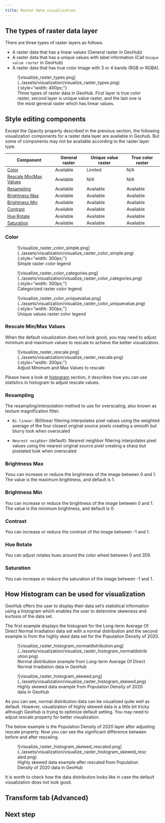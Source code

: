 ```yaml
---
title: Raster data visualization
---
```


## The types of raster data layer

There are three types of raster layers as follows.

- A raster data that has a linear values (General raster in GeoHub)
- A raster data that has a unique values with label information (Call `Unique value raster` in GeoHub)
- A raster data that has true color image with 3 or 4 bands (RGB or RGBA).

<figure markdown="span">
  ![visualize_raster_types.png](../assets/visualization/visualize_raster_types.png){:style="width: 400px;"}
  <figcaption>Three types of raster data in GeoHub. First layer is true color raster, second layer is unique value raster, and the last one is the most general raster which has linear values.</figcaption>
</figure>

## Style editing components

Except the Opacity property described in the previous section, the following visualization components for a raster data layer are available in Geohub. But some of components may not be available according to the raster layer type.

| Component                                        | General raster | Unique value raster | True color raster |
| ------------------------------------------------ | -------------- | ------------------- | ----------------- |
| [Color](#color)                                  | Available      | Limited             | N/A               |
| [Rescale Min/Max Values](#rescale-minmax-values) | Available      | N/A                 | N/A               |
| [Resampling](#resampling)                        | Available      | Available           | Available         |
| [Brightness Max](#brightness-max)                | Available      | Available           | Available         |
| [Brightness Min](#brightness-min)                | Available      | Available           | Available         |
| [Contrast](#contrast)                            | Available      | Available           | Available         |
| [Hue Rotate](#hue-rotate)                        | Available      | Available           | Available         |
| [Saturation](#saturation)                        | Available      | Available           | Available         |

### Color

<figure markdown="span">
  ![visualize_raster_color_simple.png](../assets/visualization/visualize_raster_color_simple.png){:style="width: 300px;"}
  <figcaption>Simple raster color legend</figcaption>
</figure>

<figure markdown="span">
  ![visualize_raster_color_categories.png](../assets/visualization/visualize_raster_color_categories.png){:style="width: 300px;"}
  <figcaption>Categorized raster color legend</figcaption>
</figure>

<figure markdown="span">
  ![visualize_raster_color_uniquevalue.png](../assets/visualization/visualize_raster_color_uniquevalue.png){:style="width: 300px;"}
  <figcaption>Unique values raster color legend</figcaption>
</figure>

### Rescale Min/Max Values

When the default visualization does not look good, you may need to adjust minimum and maximum values to rescale to achieve the better visualization.

<figure markdown="span">
  ![visualize_raster_rescale.png](../assets/visualization/visualize_raster_rescale.png){:style="width: 300px;"}
  <figcaption>Adjust Minimum and Max Values to rescale</figcaption>
</figure>

Please have a look at [histogram](#how-histogram-can-be-used-for-visualization) section, it describes how you can use statistics in histogram to adjust rescale values.

### Resampling

The resampling/interpolation method to use for overscaling, also known as texture magnification filter.

- `Bi-linear`: (Bi)linear filtering interpolates pixel values using the weighted average of the four closest original source pixels creating a smooth but blurry look when overscaled

- `Nearest neighbor` (default): Nearest neighbor filtering interpolates pixel values using the nearest original source pixel creating a sharp but pixelated look when overscaled

### Brightness Max

Yoou can increase or reduce the brightness of the image between 0 and 1. The value is the maximum brightness, and default is 1.

### Brightness Min

You can increase or reduce the brightness of the image between 0 and 1. The value is the minimum brightness, and default is 0.

### Contrast

You can increase or reduce the contrast of the image between -1 and 1.

### Hue Rotate

You can adjust rotates hues around the color wheel between 0 and 359.

### Saturation

You can increase or reduce the saturation of the image between -1 and 1.

## How Histogram can be used for visualization

GeoHub offers the user to display their data set’s statistical information using a histogram which enables the user to determine skewness and kurtosis of the data set.

The first example displays the histogram for the Long-term Average Of Direct Normal Irradiation data set with a normal distribution and the second example is from the highly sked data set for the Population Density of 2020.

<figure markdown="span">
  ![visualize_raster_histogram_normaldistribution.png](../assets/visualization/visualize_raster_histogram_normaldistribution.png)
  <figcaption>Normal distribution example from Long-term Average Of Direct Normal Irradiation data in GeoHub</figcaption>
</figure>

<figure markdown="span">
  ![visualize_raster_histogram_skewed.png](../assets/visualization/visualize_raster_histogram_skewed.png)
  <figcaption>Highly skewed data example from Population Density of 2020 data in GeoHub</figcaption>
</figure>

As you can see, normal distribution data can be visualized quite well as default. However, visualization of highly skewed data is a little bit tricky although GeoHub is trying to optimize default setting. You may need to adjust rescale property for better visualization.

The below example is the Population Density of 2020 layer after adjusting rescale property. Now you can see the significant difference between before and after rescaling.

<figure markdown="span">
  ![visualize_raster_histogram_skewed_rescaled.png](../assets/visualization/visualize_raster_histogram_skewed_rescaled.png)
  <figcaption>Highly skewed data example after rescaled from Population Density of 2020 data in GeoHub</figcaption>
</figure>

It is worth to check how the data distribution looks like in case the default visualization does not look good.

## Transform tab (Advanced)

## Next step
